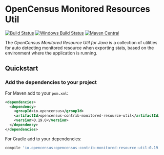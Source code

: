 # OpenCensus Monitored Resources Util
[![Build Status][travis-image]][travis-url]
[![Windows Build Status][appveyor-image]][appveyor-url]
[![Maven Central][maven-image]][maven-url]

The *OpenCensus Monitored Resource Util for Java* is a collection of utilities for auto detecting
monitored resource when exporting stats, based on the environment where the application is running.

## Quickstart

### Add the dependencies to your project

For Maven add to your `pom.xml`:
```xml
<dependencies>
  <dependency>
    <groupId>io.opencensus</groupId>
    <artifactId>opencensus-contrib-monitored-resource-util</artifactId>
    <version>0.19.0</version>
  </dependency>
</dependencies>
```

For Gradle add to your dependencies:
```groovy
compile 'io.opencensus:opencensus-contrib-monitored-resource-util:0.19.0'
```

[travis-image]: https://travis-ci.org/census-instrumentation/opencensus-java.svg?branch=master
[travis-url]: https://travis-ci.org/census-instrumentation/opencensus-java
[appveyor-image]: https://ci.appveyor.com/api/projects/status/hxthmpkxar4jq4be/branch/master?svg=true
[appveyor-url]: https://ci.appveyor.com/project/opencensusjavateam/opencensus-java/branch/master
[maven-image]: https://maven-badges.herokuapp.com/maven-central/io.opencensus/opencensus-contrib-monitoredresource-util/badge.svg
[maven-url]: https://maven-badges.herokuapp.com/maven-central/io.opencensus/opencensus-contrib-monitoredresource-util
